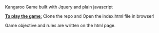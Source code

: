 <p>Kangaroo Game built with Jquery and plain javascript</p>
<p><b><u>To play the game:</b></u> Clone the repo and Open the index.html file in browser!</p>
<p>Game objective and rules are written on the html page.</p>
